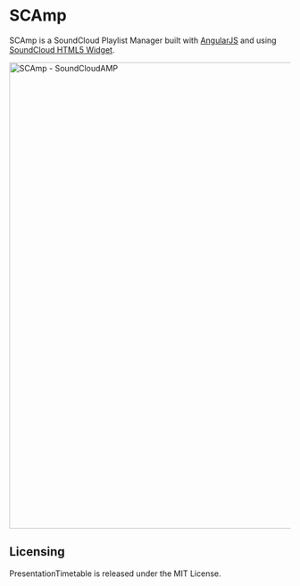 SCAmp
=====
SCAmp is a SoundCloud Playlist Manager built with [AngularJS](angularjs.org) and using [SoundCloud HTML5 Widget](http://developers.soundcloud.com/docs/api/html5-widget).

<a href="http://dl.dropbox.com/u/1925359/scamp/index.html"><img src="http://cl.ly/image/0H1z1p270K0x/Screen%20Shot%202012-07-26%20at%205.00.55%20PM.png" width="835" alt="SCAmp - SoundCloudAMP"></a>

Licensing
---------
PresentationTimetable is released under the MIT License.